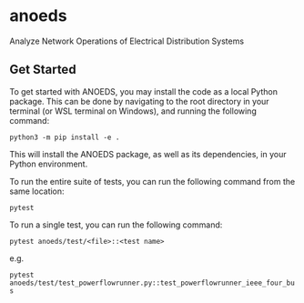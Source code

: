 # anoeds
Analyze Network Operations of Electrical Distribution Systems

## Get Started

To get started with ANOEDS, you may install the code as a local Python package. This can be done by navigating to the root directory in your terminal (or WSL terminal on Windows), and running the following command:

`python3 -m pip install -e .`

This will install the ANOEDS package, as well as its dependencies, in your Python environment.

To run the entire suite of tests, you can run the following command from the same location:

`pytest`

To run a single test, you can run the following command:

`pytest anoeds/test/<file>::<test name>`

e.g.

`pytest anoeds/test/test_powerflowrunner.py::test_powerflowrunner_ieee_four_bus`
